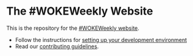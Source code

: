 # The #WOKEWeekly Website

This is the repository for the [#WOKEWeekly website](https://www.wokeweekly.co.uk).

+ Follow the instructions for [setting up your development environment](docs/dev-environment-setup.md)
+ Read our [contributing guidelines](./CONTRIBUTING.md).